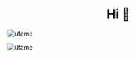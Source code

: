 <h1 align="center">Hi 👋</h1>

<p align="left"> <img src="https://komarev.com/ghpvc/?username=ufame&label=Profile%20views&color=0e75b6&style=flat" alt="ufame" /> </p>
<p><img align="center" src="https://github-readme-stats.vercel.app/api/top-langs?username=ufame&show_icons=true&locale=en&layout=compact" alt="ufame" /></p>
